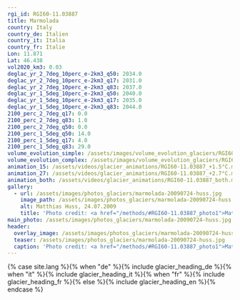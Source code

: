 ```yaml
---
rgi_id: RGI60-11.03887
title: Marmolada
country: Italy
country_de: Italien
country_it: Italia
country_fr: Italie
Lon: 11.871
Lat: 46.438
vol2020_km3: 0.03
deglac_yr_2_7deg_10perc_e-2km3_q50: 2034.0
deglac_yr_2_7deg_10perc_e-2km3_q17: 2031.0
deglac_yr_2_7deg_10perc_e-2km3_q83: 2037.0
deglac_yr_1_5deg_10perc_e-2km3_q50: 2040.0
deglac_yr_1_5deg_10perc_e-2km3_q17: 2035.0
deglac_yr_1_5deg_10perc_e-2km3_q83: 2044.0
2100_perc_2_7deg_q17: 0.0
2100_perc_2_7deg_q83: 1.0
2100_perc_2_7deg_q50: 0.0
2100_perc_1_5deg_q50: 14.0
2100_perc_1_5deg_q17: 4.0
2100_perc_1_5deg_q83: 29.0
volume_evolution_simple: /assets/images/volume_evolution_glaciers/RGI60-11.03887_simple_en.png
volume_evolution_complex: /assets/images/volume_evolution_glaciers/RGI60-11.03887_complex_en.png
animation_15: /assets/videos/glacier_animations/RGI60-11.03887_+1.5°C.mp4
animation_27: /assets/videos/glacier_animations/RGI60-11.03887_+2.7°C.mp4
animation_both: /assets/videos/glacier_animations/RGI60-11.03887_both.mp4
gallery:
  - url: /assets/images/photos_glaciers/marmolada-20090724-huss.jpg
    image_path: /assets/images/photos_glaciers/marmolada-20090724-huss.jpg
    alt: Matthias Huss, 24.07.2009
    title: 'Photo credit: <a href="/methods/#RGI60-11.03887_photo1">Matthias Huss, 24.07.2009</a>'
main_photo: /assets/images/photos_glaciers/marmolada-20090724-huss.jpg
header:
  overlay_image: /assets/images/photos_glaciers/marmolada-20090724-huss.jpg
  teaser: /assets/images/photos_glaciers/marmolada-20090724-huss.jpg
  caption: 'Photo credit: <a href="/methods/#RGI60-11.03887_photo1">Matthias Huss, 24.07.2009</a>'
---
```

{% case site.lang %}{% when "de" %}{% include glacier_heading_de %}{% when "it" %}{% include glacier_heading_it %}{% when "fr" %}{% include glacier_heading_fr %}{% else %}{% include glacier_heading_en %}{% endcase %}